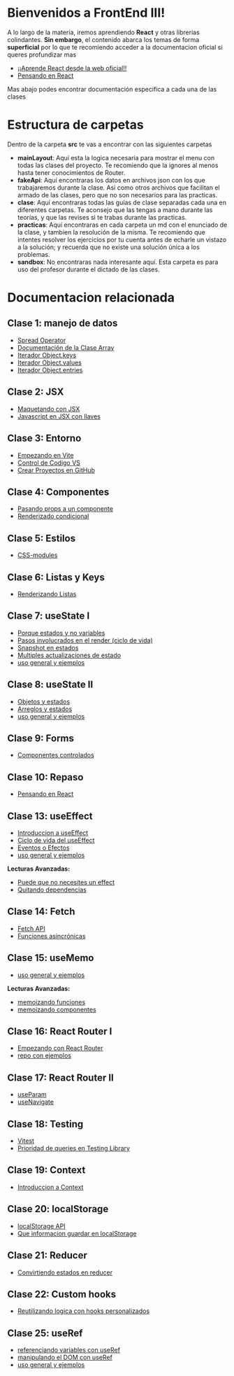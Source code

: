 # Bienvenidos a FrontEnd III!

A lo largo de la materia, iremos aprendiendo **React** y otras librerias colindantes.
**Sin embargo**, el contenido abarca los temas de forma **superficial**
por lo que te recomiendo acceder a la documentacion oficial si queres profundizar mas

- [¡¡Aprende React desde la web oficial!!](https://beta.reactjs.org/learn)
- [Pensando en React](https://beta.reactjs.org/learn/thinking-in-react)

Mas abajo podes encontrar documentación especifica a cada una de las clases

# Estructura de carpetas

Dentro de la carpeta **src** te vas a encontrar con las siguientes carpetas

- **mainLayout**: Aquí esta la logica necesaria para mostrar el menu con todas las clases del proyecto. Te recomiendo que la ignores al menos hasta tener conocimientos de Router.
- **fakeApi**: Aquí encontraras los datos en archivos json con los que trabajaremos durante la clase. Asi como otros archivos que facilitan el armado de las clases, pero que no son necesarios para las practicas.
- **clase**: Aquí encontraras todas las guías de clase separadas cada una en diferentes carpetas. Te aconsejo que las tengas a mano durante las teorías, y que las revises si te trabas durante las practicas.
- **practicas**: Aquí encontraras en cada carpeta un md con el enunciado de la clase, y tambien la resolución de la misma. Te recomiendo que intentes resolver los ejercicios por tu cuenta antes de echarle un vistazo a la solución; y recuerda que no existe una solución única a los problemas.
- **sandbox**: No encontraras nada interesante aquí. Esta carpeta es para uso del profesor durante el dictado de las clases.

# Documentacion relacionada
## Clase 1: manejo de datos

- [Spread Operator](https://developer.mozilla.org/en-US/docs/Web/JavaScript/Reference/Operators/Spread_syntax)
- [Documentación de la Clase Array](https://developer.mozilla.org/en-US/docs/Web/JavaScript/Reference/Global_Objects/Array#instance_methods)
- [Iterador Object.keys](https://developer.mozilla.org/en-US/docs/Web/JavaScript/Reference/Global_Objects/Object/keys)
- [Iterador Object.values](https://developer.mozilla.org/en-US/docs/Web/JavaScript/Reference/Global_Objects/Object/values)
- [Iterador Object.entries](https://developer.mozilla.org/en-US/docs/Web/JavaScript/Reference/Global_Objects/Object/entries)

## Clase 2: JSX

- [Maquetando con JSX](https://beta.reactjs.org/learn/writing-markup-with-jsx)
- [Javascript en JSX con llaves](https://beta.reactjs.org/learn/javascript-in-jsx-with-curly-braces)

## Clase 3: Entorno

- [Empezando en Vite](https://vitejs.dev/guide/)
- [Control de Codigo VS](https://code.visualstudio.com/docs/sourcecontrol/overview)
- [Crear Proyectos en GitHub](https://docs.github.com/en/get-started/importing-your-projects-to-github/importing-source-code-to-github/adding-locally-hosted-code-to-github)

## Clase 4: Componentes

- [Pasando props a un componente](https://beta.reactjs.org/learn/passing-props-to-a-component)
- [Renderizado condicional](https://beta.reactjs.org/learn/conditional-rendering)

## Clase 5: Estilos

- [CSS-modules](https://github.com/css-modules/css-modules)

## Clase 6: Listas y Keys

- [Renderizando Listas](https://beta.reactjs.org/learn/rendering-lists#)

## Clase 7: useState I

- [Porque estados y no variables](https://beta.reactjs.org/learn/state-a-components-memory)
- [Pasos involucrados en el render (ciclo de vida)](https://beta.reactjs.org/learn/render-and-commit)
- [Snapshot en estados](https://beta.reactjs.org/learn/state-as-a-snapshot)
- [Multiples actualizaciones de estado](https://beta.reactjs.org/learn/queueing-a-series-of-state-updates)
- [uso general y ejemplos](https://beta.reactjs.org/reference/react/useState)

## Clase 8: useState II

- [Objetos y estados](https://beta.reactjs.org/learn/updating-objects-in-state)
- [Arreglos y estados](https://beta.reactjs.org/learn/updating-arrays-in-state)
- [uso general y ejemplos](https://beta.reactjs.org/reference/react/useState)

## Clase 9: Forms

- [Componentes controlados](https://beta.reactjs.org/reference/react-dom/components/input#controlling-an-input-with-a-state-variable)

## Clase 10: Repaso

- [Pensando en React](https://beta.reactjs.org/learn/thinking-in-react)

## Clase 13: useEffect

- [Introduccion a useEffect](https://beta.reactjs.org/learn/synchronizing-with-effects)
- [Ciclo de vida del useEffect](https://beta.reactjs.org/learn/lifecycle-of-reactive-effects)
- [Eventos o Efectos](https://beta.reactjs.org/learn/separating-events-from-effects)
- [uso general y ejemplos](https://beta.reactjs.org/reference/react/useEffect)

**Lecturas Avanzadas:**
- [Puede que no necesites un effect](https://beta.reactjs.org/learn/you-might-not-need-an-effect)
- [Quitando dependencias](https://beta.reactjs.org/learn/removing-effect-dependencies)

## Clase 14: Fetch

- [Fetch API](https://developer.mozilla.org/en-US/docs/Web/API/Fetch_API/Using_Fetch)
- [Funciones asincrónicas](https://developer.mozilla.org/en-US/docs/Web/JavaScript/Reference/Statements/async_function)

## Clase 15: useMemo

- [uso general y ejemplos](https://beta.reactjs.org/reference/react/useMemo)

**Lecturas Avanzadas:**
- [memoizando funciones](https://beta.reactjs.org/reference/react/useCallback)
- [memoizando componentes](https://beta.reactjs.org/reference/react/memo)

## Clase 16: React Router I

- [Empezando con React Router](https://reactrouter.com/en/main/start/tutorial)
- [repo con ejemplos](https://github.com/remix-run/react-router/tree/dev/examples/basic)

## Clase 17: React Router II

- [useParam](https://reactrouter.com/en/main/hooks/use-params)
- [useNavigate](https://reactrouter.com/en/main/hooks/use-navigate)

## Clase 18: Testing

- [Vitest](https://vitest.dev/api/expect.html)
- [Prioridad de queries en Testing Library](https://testing-library.com/docs/queries/about/#priority)

## Clase 19:  Context

- [Introduccion a Context](https://beta.reactjs.org/learn/passing-data-deeply-with-context)

## Clase 20: localStorage

- [localStorage API](https://developer.mozilla.org/es/docs/Web/API/Window/localStorage)
- [Que informacion guardar en localStorage](https://www.rdegges.com/2018/please-stop-using-local-storage)

## Clase 21: Reducer

- [Convirtiendo estados en reducer](https://beta.reactjs.org/learn/extracting-state-logic-into-a-reducer)

## Clase 22: Custom hooks

- [Reutilizando logica con hooks personalizados](https://beta.reactjs.org/learn/reusing-logic-with-custom-hooks)

## Clase 25: useRef

- [referenciando variables con useRef](https://beta.reactjs.org/learn/referencing-values-with-refs)
- [manipulando el DOM con useRef](https://beta.reactjs.org/learn/manipulating-the-dom-with-refs)
- [uso general y ejemplos](https://beta.reactjs.org/reference/react/useRef)

